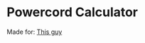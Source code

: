 # Powercord Calculator

Made for: [This guy](https://github.com/powercord-community/suggestions/issues/46)
